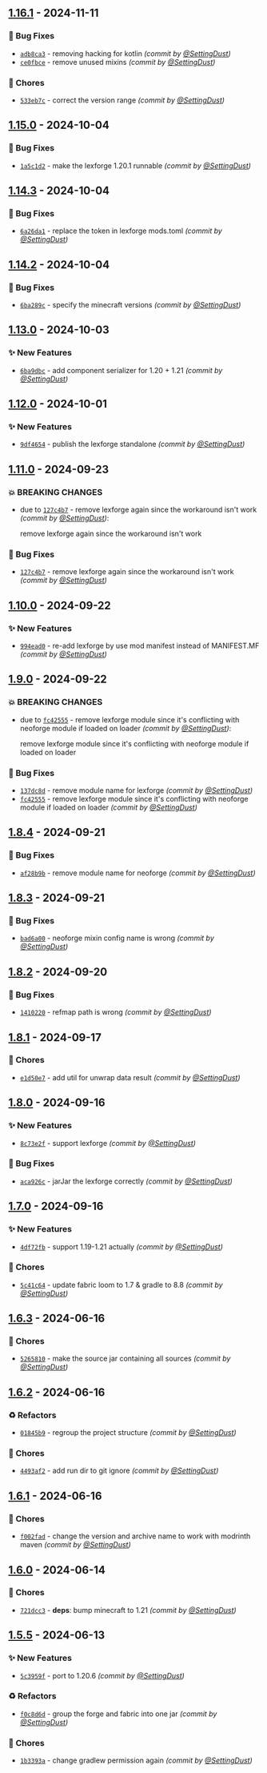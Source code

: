 ## [1.16.1] - 2024-11-11
### :bug: Bug Fixes
- [`adb8ca3`](https://github.com/SettingDust/kinecraft-serialization/commit/adb8ca3f687dac799a770347b0de2222a8279ab0) - removing hacking for kotlin *(commit by [@SettingDust](https://github.com/SettingDust))*
- [`ce0fbce`](https://github.com/SettingDust/kinecraft-serialization/commit/ce0fbce50d176b7559a2aed27314c7e3f604ffd5) - remove unused mixins *(commit by [@SettingDust](https://github.com/SettingDust))*

### :wrench: Chores
- [`533eb7c`](https://github.com/SettingDust/kinecraft-serialization/commit/533eb7c276d22f15323ea2b3ab17d74314b2c8f5) - correct the version range *(commit by [@SettingDust](https://github.com/SettingDust))*


## [1.15.0] - 2024-10-04
### :bug: Bug Fixes
- [`1a5c1d2`](https://github.com/SettingDust/kinecraft-serialization/commit/1a5c1d27c3db81a48f332ee3ef2a553027abded3) - make the lexforge 1.20.1 runnable *(commit by [@SettingDust](https://github.com/SettingDust))*


## [1.14.3] - 2024-10-04
### :bug: Bug Fixes
- [`6a26da1`](https://github.com/SettingDust/kinecraft-serialization/commit/6a26da19fd674d19b009aeee00938af8d1f9ef15) - replace the token in lexforge mods.toml *(commit by [@SettingDust](https://github.com/SettingDust))*


## [1.14.2] - 2024-10-04
### :bug: Bug Fixes
- [`6ba289c`](https://github.com/SettingDust/kinecraft-serialization/commit/6ba289c798b6b01a6356c53cc4792a765a3e6e62) - specify the minecraft versions *(commit by [@SettingDust](https://github.com/SettingDust))*


## [1.13.0] - 2024-10-03
### :sparkles: New Features
- [`6ba9dbc`](https://github.com/SettingDust/kinecraft-serialization/commit/6ba9dbcb1269d8552fe11dcff3776d27125d5072) - add component serializer for 1.20 + 1.21 *(commit by [@SettingDust](https://github.com/SettingDust))*


## [1.12.0] - 2024-10-01
### :sparkles: New Features
- [`9df4654`](https://github.com/SettingDust/kinecraft-serialization/commit/9df46547392892ebac67948679e8e779719e5f72) - publish the lexforge standalone *(commit by [@SettingDust](https://github.com/SettingDust))*


## [1.11.0] - 2024-09-23
### :boom: BREAKING CHANGES
- due to [`127c4b7`](https://github.com/SettingDust/kinecraft-serialization/commit/127c4b7f5d522c02ddab7aeb55cd7f65c9c491d1) - remove lexforge again since the workaround isn't work *(commit by [@SettingDust](https://github.com/SettingDust))*:

  remove lexforge again since the workaround isn't work


### :bug: Bug Fixes
- [`127c4b7`](https://github.com/SettingDust/kinecraft-serialization/commit/127c4b7f5d522c02ddab7aeb55cd7f65c9c491d1) - remove lexforge again since the workaround isn't work *(commit by [@SettingDust](https://github.com/SettingDust))*


## [1.10.0] - 2024-09-22
### :sparkles: New Features
- [`994ead0`](https://github.com/SettingDust/kinecraft-serialization/commit/994ead07a4bf728c81307d98fcea41251358db1e) - re-add lexforge by use mod manifest instead of MANIFEST.MF *(commit by [@SettingDust](https://github.com/SettingDust))*


## [1.9.0] - 2024-09-22
### :boom: BREAKING CHANGES
- due to [`fc42555`](https://github.com/SettingDust/kinecraft-serialization/commit/fc42555dfa7caf1297b8a77ffc6b8d44afb4aa31) - remove lexforge module since it's conflicting with neoforge module if loaded on loader *(commit by [@SettingDust](https://github.com/SettingDust))*:

  remove lexforge module since it's conflicting with neoforge module if loaded on loader


### :bug: Bug Fixes
- [`137dc8d`](https://github.com/SettingDust/kinecraft-serialization/commit/137dc8dfec2661aad8c7d54e1db82c6ca7f3a95c) - remove module name for lexforge *(commit by [@SettingDust](https://github.com/SettingDust))*
- [`fc42555`](https://github.com/SettingDust/kinecraft-serialization/commit/fc42555dfa7caf1297b8a77ffc6b8d44afb4aa31) - remove lexforge module since it's conflicting with neoforge module if loaded on loader *(commit by [@SettingDust](https://github.com/SettingDust))*


## [1.8.4] - 2024-09-21
### :bug: Bug Fixes
- [`af28b9b`](https://github.com/SettingDust/kinecraft-serialization/commit/af28b9b11f27a81e8ddb5f2a8e3c470369174bc6) - remove module name for neoforge *(commit by [@SettingDust](https://github.com/SettingDust))*


## [1.8.3] - 2024-09-21
### :bug: Bug Fixes
- [`bad6a00`](https://github.com/SettingDust/kinecraft-serialization/commit/bad6a00ef2f8db4bdaaab4d2d4ea81563364aa98) - neoforge mixin config name is wrong *(commit by [@SettingDust](https://github.com/SettingDust))*


## [1.8.2] - 2024-09-20
### :bug: Bug Fixes
- [`1410220`](https://github.com/SettingDust/kinecraft-serialization/commit/141022002e32dcb40eae876b5f9f72d5a543812f) - refmap path is wrong *(commit by [@SettingDust](https://github.com/SettingDust))*


## [1.8.1] - 2024-09-17
### :wrench: Chores
- [`e1d50e7`](https://github.com/SettingDust/kinecraft-serialization/commit/e1d50e740495cd5617f8c9120fbada7e10c6a432) - add util for unwrap data result *(commit by [@SettingDust](https://github.com/SettingDust))*


## [1.8.0] - 2024-09-16
### :sparkles: New Features
- [`8c73e2f`](https://github.com/SettingDust/kinecraft-serialization/commit/8c73e2f048eb5a5e7bdff4083c62543c23d15a53) - support lexforge *(commit by [@SettingDust](https://github.com/SettingDust))*

### :bug: Bug Fixes
- [`aca926c`](https://github.com/SettingDust/kinecraft-serialization/commit/aca926c7d1be216da87a9ee376be6e4c5ef867fc) - jarJar the lexforge correctly *(commit by [@SettingDust](https://github.com/SettingDust))*


## [1.7.0] - 2024-09-16
### :sparkles: New Features
- [`4df72fb`](https://github.com/SettingDust/kinecraft-serialization/commit/4df72fb6c5847ec0423d726ff02aa6c8a18248e8) - support 1.19-1.21 actually *(commit by [@SettingDust](https://github.com/SettingDust))*

### :wrench: Chores
- [`5c41c64`](https://github.com/SettingDust/kinecraft-serialization/commit/5c41c64c2d41afbdd5fec2f677d5a1cff1b495f3) - update fabric loom to 1.7 & gradle to 8.8 *(commit by [@SettingDust](https://github.com/SettingDust))*


## [1.6.3] - 2024-06-16
### :wrench: Chores
- [`5265810`](https://github.com/SettingDust/kinecraft-serialization/commit/5265810e07a5332adb09cf9ecda34b8f5f78503c) - make the source jar containing all sources *(commit by [@SettingDust](https://github.com/SettingDust))*


## [1.6.2] - 2024-06-16
### :recycle: Refactors
- [`01845b9`](https://github.com/SettingDust/kinecraft-serialization/commit/01845b9ce4b476dcb3ea49b180f641d0863c6809) - regroup the project structure *(commit by [@SettingDust](https://github.com/SettingDust))*

### :wrench: Chores
- [`4493af2`](https://github.com/SettingDust/kinecraft-serialization/commit/4493af2e3700685f9698cf4950995b0ddf5371a9) - add run dir to git ignore *(commit by [@SettingDust](https://github.com/SettingDust))*


## [1.6.1] - 2024-06-16
### :wrench: Chores
- [`f002fad`](https://github.com/SettingDust/kinecraft-serialization/commit/f002fad8aac82fbcfa38a7a72fc6e500d1dfb53f) - change the version and archive name to work with modrinth maven *(commit by [@SettingDust](https://github.com/SettingDust))*


## [1.6.0] - 2024-06-14
### :wrench: Chores
- [`721dcc3`](https://github.com/SettingDust/kinecraft-serialization/commit/721dcc361016752a12c2c32492eceb654c119c57) - **deps**: bump minecraft to 1.21 *(commit by [@SettingDust](https://github.com/SettingDust))*


## [1.5.5] - 2024-06-13
### :sparkles: New Features
- [`5c3959f`](https://github.com/SettingDust/kinecraft-serialization/commit/5c3959f83dac15647cc6f626ebaf34b676829cdd) - port to 1.20.6 *(commit by [@SettingDust](https://github.com/SettingDust))*

### :recycle: Refactors
- [`f0c8d6d`](https://github.com/SettingDust/kinecraft-serialization/commit/f0c8d6d2334a3a335012991b1bfefa4c88eb3e7f) - group the forge and fabric into one jar *(commit by [@SettingDust](https://github.com/SettingDust))*

### :wrench: Chores
- [`1b3393a`](https://github.com/SettingDust/kinecraft-serialization/commit/1b3393af149f41ba4a65af0f412d2aeb3e830c49) - change gradlew permission again *(commit by [@SettingDust](https://github.com/SettingDust))*

[1.5.5]: https://github.com/SettingDust/kinecraft-serialization/compare/1.5.0...1.5.5
[1.6.0]: https://github.com/SettingDust/kinecraft-serialization/compare/1.5.5...1.6.0
[1.6.1]: https://github.com/SettingDust/kinecraft-serialization/compare/1.6.0...1.6.1
[1.6.2]: https://github.com/SettingDust/kinecraft-serialization/compare/1.6.1...1.6.2
[1.6.3]: https://github.com/SettingDust/kinecraft-serialization/compare/1.6.2...1.6.3
[1.7.0]: https://github.com/SettingDust/kinecraft-serialization/compare/1.6.7...1.7.0
[1.8.0]: https://github.com/SettingDust/kinecraft-serialization/compare/1.7.0...1.8.0
[1.8.1]: https://github.com/SettingDust/kinecraft-serialization/compare/1.8.0...1.8.1
[1.8.2]: https://github.com/SettingDust/kinecraft-serialization/compare/1.8.1...1.8.2
[1.8.3]: https://github.com/SettingDust/kinecraft-serialization/compare/1.8.2...1.8.3
[1.8.4]: https://github.com/SettingDust/kinecraft-serialization/compare/1.8.3...1.8.4
[1.9.0]: https://github.com/SettingDust/kinecraft-serialization/compare/1.8.4...1.9.0
[1.10.0]: https://github.com/SettingDust/kinecraft-serialization/compare/1.9.0...1.10.0
[1.11.0]: https://github.com/SettingDust/kinecraft-serialization/compare/1.10.0...1.11.0
[1.12.0]: https://github.com/SettingDust/kinecraft-serialization/compare/1.11.0...1.12.0
[1.13.0]: https://github.com/SettingDust/kinecraft-serialization/compare/1.12.0...1.13.0
[1.14.2]: https://github.com/SettingDust/kinecraft-serialization/compare/1.14.1...1.14.2
[1.14.3]: https://github.com/SettingDust/kinecraft-serialization/compare/1.14.2...1.14.3
[1.15.0]: https://github.com/SettingDust/kinecraft-serialization/compare/1.14.3...1.15.0
[1.16.1]: https://github.com/SettingDust/kinecraft-serialization/compare/1.16.0...1.16.1
